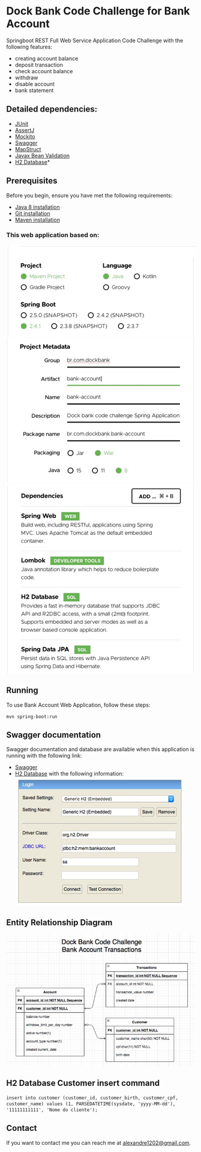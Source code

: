 # Dock Bank Code Challenge for Bank Account
Springboot REST Full Web Service Application Code Challenge with the following features:
* creating account balance
* deposit transaction
* check account balance
* withdraw
* disable account
* bank statement

## Detailed dependencies:
* [JUnit](https://junit.org/junit5/)
* [AssertJ](https://assertj.github.io/doc/)
* [Mockito](https://site.mockito.org)
* [Swagger](https://swagger.io)
* [MapStruct](https://mapstruct.org)
* [Javax Bean Validation](https://docs.oracle.com/javaee/7/tutorial/bean-validation001.htm)
* [H2 Database](https://www.h2database.com/html/main.html)*

## Prerequisites
Before you begin, ensure you have met the following requirements:
* [Java 8 installation](https://docs.oracle.com/javase/8/docs/technotes/guides/install/install_overview.html)
* [Git installation](https://git-scm.com)
* [Maven installation](https://maven.apache.org/install.html)

### This web application based on:
![Spring](./src/main/resources/assets/spring.jpeg)
![Metadata](./src/main/resources/assets/metadata.jpeg)
![Dependencies](./src/main/resources/assets/dependencies.jpeg)

## Running
To use Bank Account Web Application, follow these steps:

```
mvn spring-boot:run
```

## Swagger documentation
Swagger documentation and database are available when this application is running with the following link:
* [Swagger](http://localhost:8080/swagger-ui.html)
* [H2 Database](http://localhost:8080/h2-ui/) with the following information:
![ERD](./src/main/resources/assets/h2-database-connection.jpeg)

## Entity Relationship Diagram
![ERD](./src/main/resources/assets/erd.jpeg)

## H2 Database Customer insert command
```
insert into customer (customer_id, customer_birth, customer_cpf, customer_name) values (1, PARSEDATETIME(sysdate, 'yyyy-MM-dd'), '11111111111', 'Nome do cliente');
```

## Contact

If you want to contact me you can reach me at <alexandre1202@gmail.com>.
